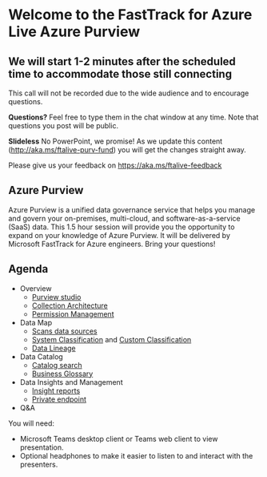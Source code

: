 # Welcome to the FastTrack for Azure Live Azure Purview
## We will start 1-2 minutes after the scheduled time to accommodate those still connecting

This call will not be recorded due to the wide audience and to encourage questions.

**Questions?** Feel free to type them in the chat window at any time. Note that questions you post will be public.

**Slideless** No PowerPoint, we promise! As we update this content (http://aka.ms/ftalive-purv-fund) you will get the changes straight away.

Please give us your feedback on https://aka.ms/ftalive-feedback


## Azure Purview 
Azure Purview is a unified data governance service that helps you manage and govern your on-premises, multi-cloud, and software-as-a-service (SaaS) data. This 1.5 hour session will provide you the opportunity to expand on your knowledge of Azure Purview. It will be delivered by Microsoft FastTrack for Azure engineers. Bring your questions!

## Agenda
* Overview
    * [Purview studio](https://docs.microsoft.com/en-us/azure/purview/create-catalog-portal)
    *	[Collection Architecture](https://docs.microsoft.com/en-us/azure/purview/concept-best-practices-collections)
    *	[Permission Management](https://docs.microsoft.com/en-us/azure/purview/catalog-permissions)
* Data Map
    *	[Scans data sources](https://docs.microsoft.com/en-us/azure/purview/purview-connector-overview)
    *	[System Classification](https://docs.microsoft.com/en-us/azure/purview/apply-classifications) and [Custom Classification](https://docs.microsoft.com/en-us/azure/purview/create-a-custom-classification-and-classification-rule)
    *	[Data Lineage](https://docs.microsoft.com/en-us/azure/purview/catalog-lineage-user-guide)
* Data Catalog
    *	[Catalog search](https://docs.microsoft.com/en-us/azure/purview/concept-search)
    *	[Business Glossary](https://docs.microsoft.com/en-us/azure/purview/concept-business-glossary)
* Data Insights and Management
    *	[Insight reports](https://docs.microsoft.com/en-us/azure/purview/asset-insights)
    *	[Private endpoint](https://docs.microsoft.com/en-us/azure/purview/catalog-private-link)
* Q&A


You will need:
* Microsoft Teams desktop client or Teams web client to view presentation.
* Optional headphones to make it easier to listen to and interact with the presenters.
